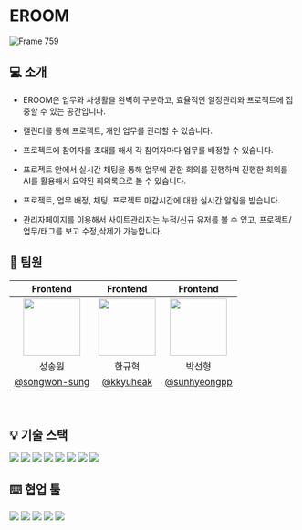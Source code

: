 # EROOM
![Frame 759](https://github.com/user-attachments/assets/111bbf35-bac3-465a-91c3-66c18f86dbb0)


## 💻 소개

- EROOM은 업무와 사생활을 완벽히 구분하고, 효율적인 일정관리와 프로젝트에 집중할 수 있는 공간입니다.
- 캘린더를 통해 프로젝트, 개인 업무를 관리할 수 있습니다.
- 프로젝트에 참여자를 초대를 해서 각 참여자마다 업무를 배정할 수 있습니다.
- 프로젝트 안에서 실시간 채팅을 통해 업무에 관한 회의를 진행하며 진행한 회의를 AI를 활용해서 요약된 회의록으로 볼 수 있습니다.
- 프로젝트, 업무 배정, 채팅, 프로젝트 마감시간에 대한 실시간 알림을 받습니다.

- 관리자페이지를 이용해서 사이트관리자는 누적/신규 유저를 볼 수 있고, 프로젝트/업무/태그를 보고 수정,삭제가 가능합니다.

## 🚀 팀원

|                                                 Frontend                                                 |                                                 Frontend                                                 |                                                 Frontend                                                 |                
| :------------------------------------------------------------------------------------------------------: | :------------------------------------------------------------------------------------------------------: | :------------------------------------------------------------------------------------------------------: |
| <img src="https://avatars.githubusercontent.com/u/185449401?v=4" width="100"/> | <img src="https://avatars.githubusercontent.com/u/101174418?v=4" width="100"/> | <img src="https://avatars.githubusercontent.com/u/187230425?v=4" width="100"/> |
|                                                  성송원                                                  |                                                  한규혁                                                  |                                                  박선형                                                  |                     
|                              [@songwon-sung](https://github.com/songwon-sung)                              |                                  [@kkyuheak](https://github.com/kkyuheak)                                   |                           [@sunhyeongpp](https://github.com/sunhyeongpp)                               |         
<br/>

## 💡 기술 스택

![](https://img.shields.io/badge/react-61DAFB?style=for-the-badge&logo=react&logoColor=black)
![](https://img.shields.io/badge/TypeScript-3178C6?style=for-the-badge&logo=typescript&logoColor=white)
<img src="https://img.shields.io/badge/tailwindcss-06B6D4?style=for-the-badge&logo=tailwindcss&logoColor=white">
![](https://img.shields.io/badge/React_Query-FF4154?style=for-the-badge&logo=react-query&logoColor=white)
<img src="https://img.shields.io/badge/zustand-orange?style=for-the-badge&logo=zustand&logoColor=white">
![](https://img.shields.io/badge/Axios-5A29E4?style=for-the-badge&logo=Axios&logoColor=white)
![](https://img.shields.io/badge/reactrouter-CA4245?style=for-the-badge&logo=reactrouter&logoColor=black)
![](https://img.shields.io/badge/-netlify-blue?style=for-the-badge&logo=netlify&logoColor=green)


## ⌨️ 협업 툴
<img src="https://img.shields.io/badge/Git-F05032?style=for-the-badge&logo=git&logoColor=white"/> <img src="https://img.shields.io/badge/github-181717?style=for-the-badge&logo=github&logoColor=white"> <img src="https://img.shields.io/badge/slack-4A154B?style=for-the-badge&logo=slack&logoColor=white"> 
![](https://img.shields.io/badge/notion-000000?style=for-the-badge&logo=notion&logoColor=white)
![](https://img.shields.io/badge/Figma-F24E1E?style=for-the-badge&logo=figma&logoColor=white)
